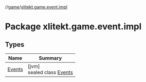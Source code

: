 //[game](../../index.md)/[xlitekt.game.event.impl](index.md)

# Package xlitekt.game.event.impl

## Types

| Name | Summary |
|---|---|
| [Events](-events/index.md) | [jvm]<br>sealed class [Events](-events/index.md) |
